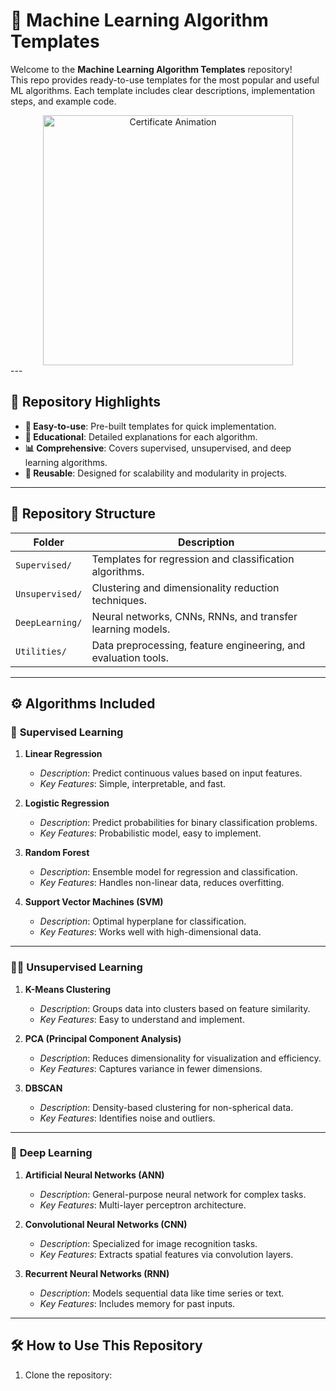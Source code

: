 # 🤖 Machine Learning Algorithm Templates  

Welcome to the **Machine Learning Algorithm Templates** repository!  
This repo provides ready-to-use templates for the most popular and useful ML algorithms. Each template includes clear descriptions, implementation steps, and example code.  
<div align="center">
    <img src="https://i.giphy.com/media/v1.Y2lkPTc5MGI3NjExc3BjcThnMTl4NHQ4ZDd4NjBzeHZiYWI2YW83cjJ1ZTlnczJ4YWduMSZlcD12MV9pbnRlcm5hbF9naWZfYnlfaWQmY3Q9Zw/gutZ5Pm6Xl62eIf5RZ/giphy.gif" alt="Certificate Animation" width="400"/>
</div>
---

## 🌟 **Repository Highlights**
- **🚀 Easy-to-use**: Pre-built templates for quick implementation.  
- **📖 Educational**: Detailed explanations for each algorithm.  
- **📊 Comprehensive**: Covers supervised, unsupervised, and deep learning algorithms.  
- **🔗 Reusable**: Designed for scalability and modularity in projects.  

---

## 📂 **Repository Structure**  
| **Folder**       | **Description**                                                 |  
|-------------------|-----------------------------------------------------------------|  
| `Supervised/`     | Templates for regression and classification algorithms.         |  
| `Unsupervised/`   | Clustering and dimensionality reduction techniques.             |  
| `DeepLearning/`   | Neural networks, CNNs, RNNs, and transfer learning models.      |  
| `Utilities/`      | Data preprocessing, feature engineering, and evaluation tools.  |  

---

## ⚙️ **Algorithms Included**  

### 🧮 **Supervised Learning**  
1. **Linear Regression**  
   - *Description*: Predict continuous values based on input features.  
   - *Key Features*: Simple, interpretable, and fast.  

2. **Logistic Regression**  
   - *Description*: Predict probabilities for binary classification problems.  
   - *Key Features*: Probabilistic model, easy to implement.  

3. **Random Forest**  
   - *Description*: Ensemble model for regression and classification.  
   - *Key Features*: Handles non-linear data, reduces overfitting.  

4. **Support Vector Machines (SVM)**  
   - *Description*: Optimal hyperplane for classification.  
   - *Key Features*: Works well with high-dimensional data.  

---

### 🧑‍🏫 **Unsupervised Learning**  
1. **K-Means Clustering**  
   - *Description*: Groups data into clusters based on feature similarity.  
   - *Key Features*: Easy to understand and implement.  

2. **PCA (Principal Component Analysis)**  
   - *Description*: Reduces dimensionality for visualization and efficiency.  
   - *Key Features*: Captures variance in fewer dimensions.  

3. **DBSCAN**  
   - *Description*: Density-based clustering for non-spherical data.  
   - *Key Features*: Identifies noise and outliers.  

---

### 🧠 **Deep Learning**  
1. **Artificial Neural Networks (ANN)**  
   - *Description*: General-purpose neural network for complex tasks.  
   - *Key Features*: Multi-layer perceptron architecture.  
 
2. **Convolutional Neural Networks (CNN)**  
   - *Description*: Specialized for image recognition tasks.  
   - *Key Features*: Extracts spatial features via convolution layers.  

3. **Recurrent Neural Networks (RNN)**  
   - *Description*: Models sequential data like time series or text.  
   - *Key Features*: Includes memory for past inputs.  

---

## 🛠️ **How to Use This Repository**  
1. Clone the repository:  
   ```bash
